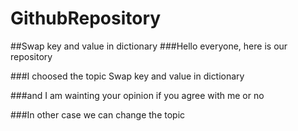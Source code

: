 # GithubRepository
##Swap key and value in dictionary
###Hello everyone, here is our repository

###I choosed the topic Swap key and value in dictionary

###and I am wainting your opinion if you agree with me or no

###In other case we can change the topic
